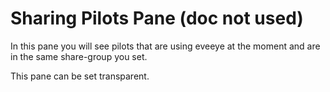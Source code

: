 
# Sharing Pilots Pane (doc not used)

In this pane you will see pilots that are using eveeye at the moment and are in the same share-group you set.

This pane can be set transparent.
<!--stackedit_data:
eyJoaXN0b3J5IjpbMzY3NDc1MjQxXX0=
-->